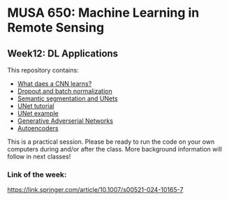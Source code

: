 # MUSA 650: Machine Learning in Remote Sensing

## Week12: DL Applications

This repository contains:

- [What daes a CNN learns?](DL_VisConvFilters.ipynb)
- [Dropout and batch normalization](dropout_and_batch_normalization.ipynb)
- [Semantic segmentation and UNets](https://lmb.informatik.uni-freiburg.de/people/ronneber/u-net)
- [UNet tutorial](https://towardsdatascience.com/unet-line-by-line-explanation-9b191c76baf5)
- [UNet example](https://towardsdatascience.com/understanding-semantic-segmentation-with-unet-6be4f42d4b47)
- [Generative Adverserial Networks](https://phillipi.github.io/pix2pix/)
- [Autoencoders](DL_Autoencoders.ipynb)

This is a practical session. Please be ready to run the code on your own 
computers during and/or after the class. More background information will follow 
in next classes!

### Link of the week:  
https://link.springer.com/article/10.1007/s00521-024-10165-7

